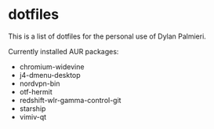 # dotfiles

This is a list of dotfiles for the personal use of Dylan Palmieri.


Currently installed AUR packages:
* chromium-widevine
* j4-dmenu-desktop
* nordvpn-bin
* otf-hermit
* redshift-wlr-gamma-control-git
* starship
* vimiv-qt
